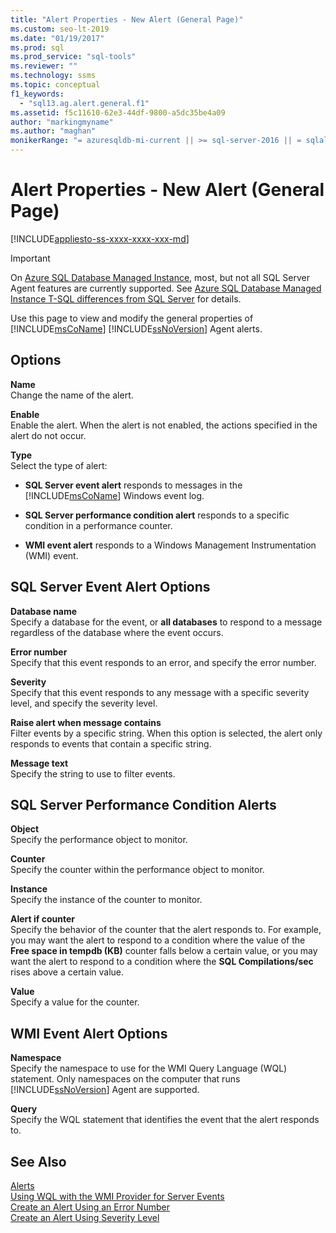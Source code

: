 ```yaml
---
title: "Alert Properties - New Alert (General Page)"
ms.custom: seo-lt-2019
ms.date: "01/19/2017"
ms.prod: sql
ms.prod_service: "sql-tools"
ms.reviewer: ""
ms.technology: ssms
ms.topic: conceptual
f1_keywords: 
  - "sql13.ag.alert.general.f1"
ms.assetid: f5c11610-62e3-44df-9800-a5dc35be4a09
author: "markingmyname"
ms.author: "maghan"
monikerRange: "= azuresqldb-mi-current || >= sql-server-2016 || = sqlallproducts-allversions"
---
```

# Alert Properties - New Alert (General Page)
[!INCLUDE[appliesto-ss-xxxx-xxxx-xxx-md](../../includes/appliesto-ss-xxxx-xxxx-xxx-md.md)]


> [!IMPORTANT]  
> On [Azure SQL Database Managed Instance](https://docs.microsoft.com/azure/sql-database/sql-database-managed-instance), most, but not all SQL Server Agent features are currently supported. See [Azure SQL Database Managed Instance T-SQL differences from SQL Server](https://docs.microsoft.com/azure/sql-database/sql-database-managed-instance-transact-sql-information#sql-server-agent) for details.

Use this page to view and modify the general properties of [!INCLUDE[msCoName](../../includes/msconame_md.md)] [!INCLUDE[ssNoVersion](../../includes/ssnoversion-md.md)] Agent alerts.  

## Options  
**Name**  
Change the name of the alert.  
  
**Enable**  
Enable the alert. When the alert is not enabled, the actions specified in the alert do not occur.  
  
**Type**  
Select the type of alert:  
  
-   **SQL Server event alert** responds to messages in the [!INCLUDE[msCoName](../../includes/msconame_md.md)] Windows event log.  
  
-   **SQL Server performance condition alert** responds to a specific condition in a performance counter.  
  
-   **WMI event alert** responds to a Windows Management Instrumentation (WMI) event.  
  
## SQL Server Event Alert Options  
**Database name**  
Specify a database for the event, or **all databases** to respond to a message regardless of the database where the event occurs.  
  
**Error number**  
Specify that this event responds to an error, and specify the error number.  
  
**Severity**  
Specify that this event responds to any message with a specific severity level, and specify the severity level.  
  
**Raise alert when message contains**  
Filter events by a specific string. When this option is selected, the alert only responds to events that contain a specific string.  
  
**Message text**  
Specify the string to use to filter events.  
  
## SQL Server Performance Condition Alerts  
**Object**  
Specify the performance object to monitor.  
  
**Counter**  
Specify the counter within the performance object to monitor.  
  
**Instance**  
Specify the instance of the counter to monitor.  
  
**Alert if counter**  
Specify the behavior of the counter that the alert responds to. For example, you may want the alert to respond to a condition where the value of the **Free space in tempdb (KB)** counter falls below a certain value, or you may want the alert to respond to a condition where the **SQL Compilations/sec** rises above a certain value.  
  
**Value**  
Specify a value for the counter.  
  
## WMI Event Alert Options  
**Namespace**  
Specify the namespace to use for the WMI Query Language (WQL) statement. Only namespaces on the computer that runs [!INCLUDE[ssNoVersion](../../includes/ssnoversion-md.md)] Agent are supported.  
  
**Query**  
Specify the WQL statement that identifies the event that the alert responds to.  
  
## See Also  
[Alerts](../../ssms/agent/alerts.md)  
[Using WQL with the WMI Provider for Server Events](../../relational-databases/wmi-provider-server-events/using-wql-with-the-wmi-provider-for-server-events.md)  
[Create an Alert Using an Error Number](../../ssms/agent/create-an-alert-using-an-error-number.md)  
[Create an Alert Using Severity Level](../../ssms/agent/create-an-alert-using-severity-level.md)  
  
